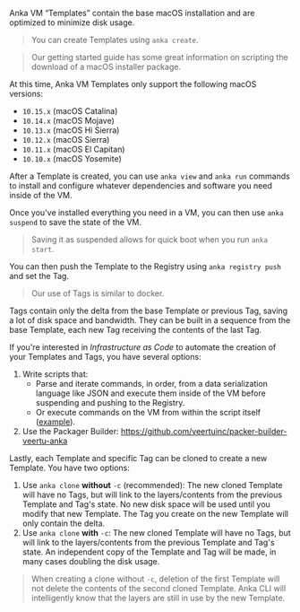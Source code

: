 Anka VM “Templates” contain the base macOS installation and are optimized to minimize disk usage.

> You can create Templates using `anka create`.

> Our getting started guide has some great information on scripting the download of a macOS installer package.

At this time, Anka VM Templates only support the following macOS versions:

- `10.15.x` (macOS Catalina)
- `10.14.x` (macOS Mojave)
- `10.13.x` (macOS Hi Sierra)
- `10.12.x` (macOS Sierra)
- `10.11.x` (macOS El Capitan)
- `10.10.x` (macOS Yosemite)

After a Template is created, you can use `anka view` and `anka run` commands to install and configure whatever dependencies and software you need inside of the VM.

Once you've installed everything you need in a VM, you can then use `anka suspend` to save the state of the VM.

> Saving it as suspended allows for quick boot when you run `anka start`.

You can then push the Template to the Registry using `anka registry push` and set the Tag.

> Our use of Tags is similar to docker.

Tags contain only the delta from the base Template or previous Tag, saving a lot of disk space and bandwidth. They can be built in a sequence from the base Template, each new Tag receiving the contents of the last Tag.

If you're interested in _Infrastructure as Code_ to automate the creation of your Templates and Tags, you have several options:

1. Write scripts that:
    - Parse and iterate commands, in order, from a data serialization language like JSON and execute them inside of the VM before suspending and pushing to the Registry.
    - Or execute commands on the VM from within the script itself ([example](https://gist.github.com/NorseGaud/b637dc9c2b18116a48a040c825b16a47)).
2. Use the Packager Builder: https://github.com/veertuinc/packer-builder-veertu-anka

Lastly, each Template and specific Tag can be cloned to create a new Template. You have two options:

1. Use `anka clone` **without** `-c` (recommended): The new cloned Template will have no Tags, but will link to the layers/contents from the previous Template and Tag's state. No new disk space will be used until you modify that new Template. The Tag you create on the new Template will only contain the delta.
2. Use `anka clone` **with** `-c`: The new cloned Template will have no Tags, but will link to the layers/contents from the previous Template and Tag's state. An independent copy of the Template and Tag will be made, in many cases doubling the disk usage.

> When creating a clone without `-c`, deletion of the first Template will not delete the contents of the second cloned Template. Anka CLI will intelligently know that the layers are still in use by the new Template.

